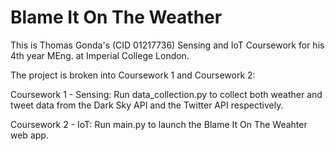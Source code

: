 # Blame It On The Weather

This is Thomas Gonda's (CID 01217736) Sensing and IoT Coursework for his 4th year MEng. at Imperial College London.

The project is broken into Coursework 1 and Coursework 2:

Coursework 1 - Sensing: Run data_collection.py to collect both weather and tweet data from the Dark Sky API and the Twitter API respectively. 

Coursework 2 - IoT: Run main.py to launch the Blame It On The Weahter web app.
